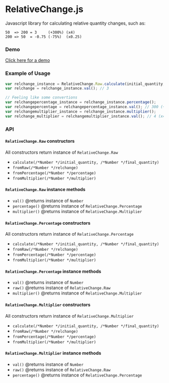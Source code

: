 RelativeChange.js
======================

Javascript library for calculating relative quantity changes, such as:
```
50  => 200 = 3     (+300%) (x4)
200 => 50  = -0.75 (-75%)  (x0.25)
```
### Demo
[Click here for a demo](http://albertboada.github.io/relativechange.js/demo/index.html)

### Example of Usage
```js
var relchange_instance = RelativeChange.Raw.calculate(initial_quantity, final_quantity);
var relchange = relchange_instance.val(); // 3

// Feeling like some convertions
var relchangepercentage_instance = relchange_instance.percentage();
var relchangepercentage = relchangepercentage_instance.val(); // 300 (+300%)
var relchangemultiplier_instance = relchange_instance.multiplier();
var relchange_multiplier = relchangemultiplier_instance.val(); // 4 (x4)
```

### API
#### `RelativeChange.Raw` constructors
All constructors return instance of `RelativeChange.Raw`

- `calculate(/*Number */initial_quantity, /*Number */final_quantity)`
- `fromRaw(/*Number */relchange)`
- `fromPercentage(/*Number */percentage)`
- `fromMultiplier(/*Number */multiplier)`

#### `RelativeChange.Raw` instance methods
- `val()` @returns instance of `Number`
- `percentage()` @returns instance of `RelativeChange.Percentage`
- `multiplier()` @returns instance of `RelativeChange.Multiplier`

#### `RelativeChange.Percentage` constructors
All constructors return instance of `RelativeChange.Percentage`

- `calculate(/*Number */initial_quantity, /*Number */final_quantity)`
- `fromRaw(/*Number */relchange)`
- `fromPercentage(/*Number */percentage)`
- `fromMultiplier(/*Number */multiplier)`

#### `RelativeChange.Percentage` instance methods
- `val()` @returns instance of `Number`
- `raw()` @returns instance of `RelativeChange.Raw`
- `multiplier()` @returns instance of `RelativeChange.Multiplier`

#### `RelativeChange.Multiplier` constructors
All constructors return instance of `RelativeChange.Multiplier`

- `calculate(/*Number */initial_quantity, /*Number */final_quantity)`
- `fromRaw(/*Number */relchange)`
- `fromPercentage(/*Number */percentage)`
- `fromMultiplier(/*Number */multiplier)`

#### `RelativeChange.Multiplier` instance methods
- `val()` @returns instance of `Number`
- `raw()` @returns instance of `RelativeChange.Raw`
- `percentage()` @returns instance of `RelativeChange.Percentage`
